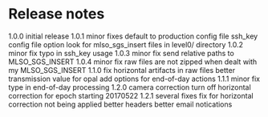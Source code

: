# Release notes

1.0.0 initial release
1.0.1 minor fixes
  default to production config file
  ssh_key config file option
  look for mlso_sgs_insert files in level0/ directory
1.0.2 minor fix
  typo in ssh_key usage
1.0.3 minor fix
  send relative paths to MLSO_SGS_INSERT
1.0.4 minor fix
  raw files are not zipped when dealt with my MLSO_SGS_INSERT
1.1.0
  fix horizontal artifacts in raw files
  better transmission value for opal
  add options for end-of-day actions
1.1.1 minor fix
  type in end-of-day processing
1.2.0 camera correction
  turn off horizontal correction for epoch starting 20170522
1.2.1 several fixes
  fix for horizontal correction not being applied
  better headers
  better email notications